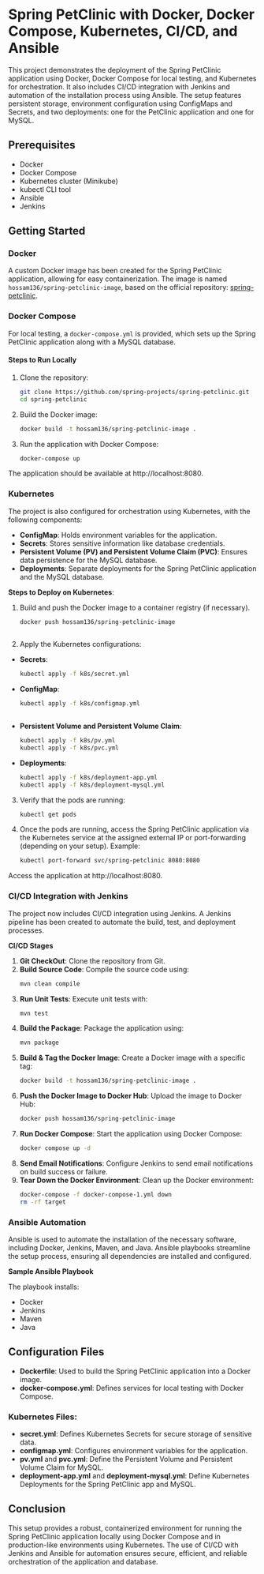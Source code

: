 # Spring PetClinic with Docker, Docker Compose, Kubernetes, CI/CD, and Ansible

This project demonstrates the deployment of the Spring PetClinic application using Docker, Docker Compose for local testing, and Kubernetes for orchestration. It also includes CI/CD integration with Jenkins and automation of the installation process using Ansible. The setup features persistent storage, environment configuration using ConfigMaps and Secrets, and two deployments: one for the PetClinic application and one for MySQL.

## Prerequisites

- Docker
- Docker Compose
- Kubernetes cluster (Minikube)
- kubectl CLI tool
- Ansible
- Jenkins

## Getting Started

### Docker

A custom Docker image has been created for the Spring PetClinic application, allowing for easy containerization. The image is named `hossam136/spring-petclinic-image`, based on the official repository: [spring-petclinic](https://github.com/spring-projects/spring-petclinic.git).

### Docker Compose

For local testing, a `docker-compose.yml` is provided, which sets up the Spring PetClinic application along with a MySQL database.

#### Steps to Run Locally

1. Clone the repository:

   ```bash
   git clone https://github.com/spring-projects/spring-petclinic.git
   cd spring-petclinic

2. Build the Docker image:
   
   ```bash
   docker build -t hossam136/spring-petclinic-image .
   
3. Run the application with Docker Compose:

   ```bash
   docker-compose up

The application should be available at http://localhost:8080.

### Kubernetes

The project is also configured for orchestration using Kubernetes, with the following components:

- **ConfigMap**: Holds environment variables for the application.
- **Secrets**: Stores sensitive information like database credentials.
- **Persistent Volume (PV) and Persistent Volume Claim (PVC)**: Ensures data persistence for the MySQL database.
- **Deployments**: Separate deployments for the Spring PetClinic application and the MySQL database.

**Steps to Deploy on Kubernetes**:

1. Build and push the Docker image to a container registry (if necessary).
   ```bash
   docker push hossam136/spring-petclinic-image
 
 2. Apply the Kubernetes configurations:

   - **Secrets**:
     ```bash
     kubectl apply -f k8s/secret.yml

   - **ConfigMap**:
     ```bash
     kubectl apply -f k8s/configmap.yml
    
   - **Persistent Volume and Persistent Volume Claim**:
     ```bash
     kubectl apply -f k8s/pv.yml
     kubectl apply -f k8s/pvc.yml

   - **Deployments**:
     ```bash
     kubectl apply -f k8s/deployment-app.yml
     kubectl apply -f k8s/deployment-mysql.yml

3. Verify that the pods are running:

   ```bash
   kubectl get pods

4. Once the pods are running, access the Spring PetClinic application via the Kubernetes service at the assigned external IP or port-forwarding (depending on your setup).
   Example:
   ```bash
   kubectl port-forward svc/spring-petclinic 8080:8080

Access the application at http://localhost:8080.

### CI/CD Integration with Jenkins

The project now includes CI/CD integration using Jenkins. A Jenkins pipeline has been created to automate the build, test, and deployment processes.

**CI/CD Stages**

1. **Git CheckOut**: Clone the repository from Git.
2. **Build Source Code**: Compile the source code using:
   ```bash
   mvn clean compile
3. **Run Unit Tests**: Execute unit tests with:
   ```bash
   mvn test
4. **Build the Package**: Package the application using:
   ```bash
   mvn package
5. **Build & Tag the Docker Image**: Create a Docker image with a specific tag:
   ```bash
   docker build -t hossam136/spring-petclinic-image .
6. **Push the Docker Image to Docker Hub**: Upload the image to Docker Hub:
   ```bash
   docker push hossam136/spring-petclinic-image
7. **Run Docker Compose**: Start the application using Docker Compose:
   ```bash
   docker compose up -d
8. **Send Email Notifications**: Configure Jenkins to send email notifications on build success or failure.
9. **Tear Down the Docker Environment**: Clean up the Docker environment:
   ```bash
   docker-compose -f docker-compose-1.yml down
   rm -rf target
### Ansible Automation
Ansible is used to automate the installation of the necessary software, including Docker, Jenkins, Maven, and Java. Ansible playbooks streamline the setup process, ensuring all dependencies are installed and configured.

**Sample Ansible Playbook**

The playbook installs:
- Docker
- Jenkins
- Maven
- Java

## Configuration Files

- **Dockerfile**: Used to build the Spring PetClinic application into a Docker image.
- **docker-compose.yml**: Defines services for local testing with Docker Compose.
  
### Kubernetes Files:
- **secret.yml**: Defines Kubernetes Secrets for secure storage of sensitive data.
- **configmap.yml**: Configures environment variables for the application.
- **pv.yml** and **pvc.yml**: Define the Persistent Volume and Persistent Volume Claim for MySQL.
- **deployment-app.yml** and **deployment-mysql.yml**: Define Kubernetes Deployments for the Spring PetClinic app and MySQL.

## Conclusion

This setup provides a robust, containerized environment for running the Spring PetClinic application locally using Docker Compose and in production-like environments using Kubernetes. The use of CI/CD with Jenkins and Ansible for automation ensures secure, efficient, and reliable orchestration of the application and database.

